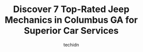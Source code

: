 ---
layout: ampstory
image: https://images.unsplash.com/photo-1632275227519-5a515f53272d?ixlib=rb-4.0.3&ixid=MnwxMjA3fDB8MHxwaG90by1wYWdlfHx8fGVufDB8fHx8&auto=format&fit=crop&w=640&h=853&q=80
author: techidn
featured: false
description: Experience the excellence of automotive service by visiting the 7 best Jeep Mechanic in Columbus GA, USA. With their expertise, attention to detail, and commitment to customer satisfaction, 
title: Discover 7 Top-Rated Jeep Mechanics in Columbus GA for Superior Car Services
cover:
   title: Discover 7 Top-Rated Jeep Mechanics in Columbus GA for Superior Car Services
   subtitle: Rickpate
   background: https://images.unsplash.com/photo-1632275227519-5a515f53272d?ixlib=rb-4.0.3&ixid=MnwxMjA3fDB8MHxwaG90by1wYWdlfHx8fGVufDB8fHx8&auto=format&fit=crop&w=640&h=853&q=80

pages: 
 - layout: thirds
   top: <h1>#1 Davo Jr Automotive 24/7 Wrecker Service</h1>
   bottom: "<p>Mr. Davo saved me hundreds by letting me know that my car was facing extreme repair fees worth more than the car itself. Not only did he take the time out of his day to p</p>"
   background: https://www.knot35.com/toplist/wp-content/uploads/2023/06/best-jeep-mechanic-1-in-columbus-ga-1685834496.png
   backgroundblur: true
 - layout: thirds
   top: <h1>#2 Auto Masters Repair, LLC</h1>
   bottom: "<p>7401 Fortson Rd Suite A, Columbus, GA 31909, United States</p>"
   background: https://www.knot35.com/toplist/wp-content/uploads/2023/06/best-jeep-mechanic-2-in-columbus-ga-1685834497.jpeg
   cta:
      link: https://www.knot35.com/toplist/discover-7-top-rated-jeep-mechanics-in-columbus-ga-for-superior-car-services/
      text: Discover 7 Top-Rated Jeep Mechanics in Columbus GA for Superior Car Services
 - layout: thirds
   top: <h1>#3 JP Auto Care</h1>
   bottom: "<p>5050 Warm Springs Rd Connector, Columbus, GA 31907, United States</p>"
   background: https://www.knot35.com/toplist/wp-content/uploads/2023/06/best-jeep-mechanic-3-in-columbus-ga-1685834498.jpeg
   cta:
      link: https://www.knot35.com/toplist/discover-7-top-rated-jeep-mechanics-in-columbus-ga-for-superior-car-services/
      text: Discover 7 Top-Rated Jeep Mechanics in Columbus GA for Superior Car Services
 - layout: thirds
   top: <h1>#4 Glenns After Hours Repair Service</h1>
   bottom: "<p>5045 Milgen Ct suite 15, Columbus, GA 31907, United States</p>"
   background: https://images.unsplash.com/photo-1462556791646-c201b8241a94?ixlib=rb-4.0.3&ixid=MnwxMjA3fDB8MHxwaG90by1wYWdlfHx8fGVufDB8fHx8&auto=format&fit=crop&w=640&h=853&q=80
   cta:
      link: https://www.knot35.com/toplist/discover-7-top-rated-jeep-mechanics-in-columbus-ga-for-superior-car-services/
      text: Discover 7 Top-Rated Jeep Mechanics in Columbus GA for Superior Car Services
 - layout: thirds
   top: <h1>#5 Mannys Automotive Repair</h1>
   bottom: "<p>4454 Warm Springs Rd D1, Columbus, GA 31909, United States</p>"
   background: https://images.unsplash.com/photo-1597773150796-e5c14ebecbf5?ixlib=rb-4.0.3&ixid=MnwxMjA3fDB8MHxwaG90by1wYWdlfHx8fGVufDB8fHx8&auto=format&fit=crop&w=640&h=853&q=80
   cta:
      link: https://www.knot35.com/toplist/discover-7-top-rated-jeep-mechanics-in-columbus-ga-for-superior-car-services/
      text: Discover 7 Top-Rated Jeep Mechanics in Columbus GA for Superior Car Services
 - layout: thirds
   top: <h1>#6 Todds Auto Clinic</h1>
   bottom: "<p>4739 14th Ave, Columbus, GA 31904, United States</p>"
   background: https://images.unsplash.com/photo-1522441815192-d9f04eb0615c?ixlib=rb-4.0.3&ixid=MnwxMjA3fDB8MHxwaG90by1wYWdlfHx8fGVufDB8fHx8&auto=format&fit=crop&w=640&h=853&q=80
   cta:
      link: https://www.knot35.com/toplist/discover-7-top-rated-jeep-mechanics-in-columbus-ga-for-superior-car-services/
      text: Discover 7 Top-Rated Jeep Mechanics in Columbus GA for Superior Car Services
 - layout: thirds
   top: <h1>#7 AutoNation Chrysler Dodge Jeep RAM South Columbus Service Center</h1>
   bottom: "<p>2201 Victory Dr A, Columbus, GA 31901, United States</p>"
   background: https://images.unsplash.com/photo-1567360425618-1594206637d2?ixlib=rb-4.0.3&ixid=MnwxMjA3fDB8MHxwaG90by1wYWdlfHx8fGVufDB8fHx8&auto=format&fit=crop&w=640&h=853&q=80
   cta:
      link: https://www.knot35.com/toplist/discover-7-top-rated-jeep-mechanics-in-columbus-ga-for-superior-car-services/
      text: Discover 7 Top-Rated Jeep Mechanics in Columbus GA for Superior Car Services
 - layout: thirds
   middle: Continue reading...
   background: https://images.unsplash.com/photo-1541356665065-22676f35dd40?ixlib=rb-4.0.3&ixid=MnwxMjA3fDB8MHxwaG90by1wYWdlfHx8fGVufDB8fHx8&auto=format&fit=crop&w=640&h=853&q=80
   cta:
      link: https://www.knot35.com/toplist/discover-7-top-rated-jeep-mechanics-in-columbus-ga-for-superior-car-services/
      text: Discover 7 Top-Rated Jeep Mechanics in Columbus GA for Superior Car Services
      
---